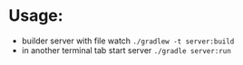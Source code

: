 # Usage:
 - builder server with file watch `./gradlew -t server:build`
 - in another terminal tab start server `./gradle server:run`
